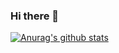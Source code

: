 ### Hi there 👋
[![Anurag's github stats](https://github-readme-stats.vercel.app/api?username=LeeSunBowen)](https://github.com/anuraghazra/github-readme-stats)
<!--
**LeeSunBowen/LeeSunBowen** is a ✨ _special_ ✨ repository because its `README.md` (this file) appears on your GitHub profile.

Here are some ideas to get you started:

- 🔭 I’m currently working on ...
- 🌱 I’m currently learning ...
- 👯 I’m looking to collaborate on ...
- 🤔 I’m looking for help with ...
- 💬 Ask me about ...
- 📫 How to reach me: ...
- 😄 Pronouns: ...
- ⚡ Fun fact: ...
-->
